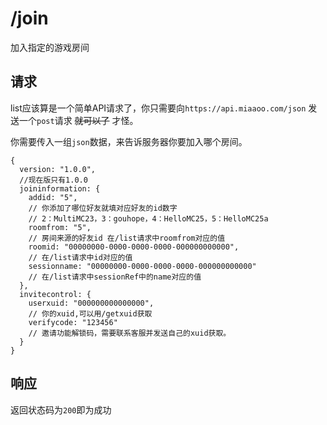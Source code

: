 # /join

加入指定的游戏房间

## 请求

list应该算是一个简单API请求了，你只需要向`https://api.miaaoo.com/json` 发送一个`post`请求 ~~就可以了~~ 才怪。

你需要传入一组`json`数据，来告诉服务器你要加入哪个房间。

```json5
{
  version: "1.0.0",
  //现在版只有1.0.0
  joininformation: {
    addid: "5",
    // 你添加了哪位好友就填对应好友的id数字
    // 2：MultiMC23，3：gouhope，4：HelloMC25，5：HelloMC25a
    roomfrom: "5",
    // 房间来源的好友id 在/list请求中roomfrom对应的值
    roomid: "00000000-0000-0000-0000-000000000000",
    // 在/list请求中id对应的值
    sessionname: "00000000-0000-0000-0000-000000000000"
    // 在/list请求中sessionRef中的name对应的值
  },
  invitecontrol: {
    userxuid: "000000000000000",
    // 你的xuid,可以用/getxuid获取
    verifycode: "123456"
    // 邀请功能解锁码，需要联系客服并发送自己的xuid获取。
  }
}
```

## 响应

返回状态码为`200`即为成功
